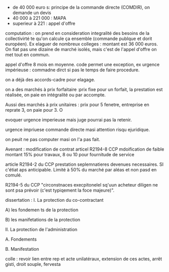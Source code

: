 - de 40 000 euro s: principe de la commande directe (COMDIR), on demande un devis
- 40 000 à 221 000 : MAPA 
- superieur à 221 : appel d'offre

computation : on prend en consideration integralité des besoins de la collectivirté te qu'on calcule ça ensemble (commande publque et dorit européen). Ex elaguer de nombreux colleges : montant est 36 000 euros. On fiat pas une dizaine de marché isolés, mais c'est de l'appel d'offre on met tout en commun.

appel d'offre 8 mois en moyenne. code permet une exception, ex urgence impérieuse : commadne dirct si pas le temps de faire procedure. 

on a déjà des accords-cadre pour elagage. 

on a des marchés à prix forfaitaire :prix fixe pour un forfait, la prestation est réalisée, on paie en intégralité ou par accompte.

Aussi des marchés à prix unitaires : prix pour 5 fenetre, entreprise en reprate 3, on paie pour 3. O

evoquer urgence imperieuse mais juge pourrai pas la retenir.

urgence impriuese commande directe masi attention risqu ejuridique.

on peuit ne pas computer masi on l'a pas fait.  

Avenant : modification de contrat
articel R2194-8 CCP mdoification de faible montant 15% pour travaux, 8 ou 10 pour fournitude de service

article R2194-2 du CCP prestation seplemnatieres devenues necessaires. SI c'étiat aps anticipable. Limité à 50% du marché par aléas et non pasd en comulé.

R2194-5 du CCP "circonstnaces execpitonelel sq'uun acheteur diligen ne sont psa prévoir (c'est typiqement la foce majeure)".


dissertation :
I. La protection du co-contractant

A) les fondemen ts de la protection

B) les manifetations de la protection

II. La protection de l'administration

A. Fondements

B. Manifestation

colle : revoir lien entre rep et acte unilatéraux, extension de ces actes, arrêt gisti, droit souple, fervesta

